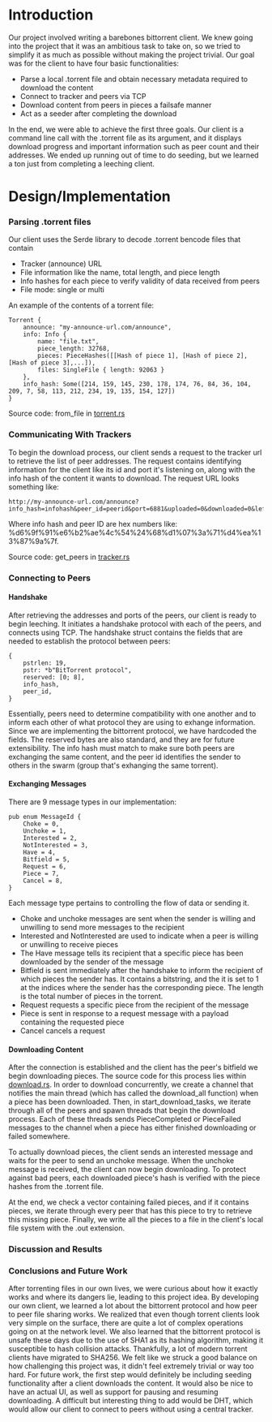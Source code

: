 # Introduction

Our project involved writing a barebones bittorrent client. We knew going into the project that it was an ambitious task to take on, so we tried to simplify it as much as possible without making the project trivial. Our goal was for the client to have four basic functionalities:

- Parse a local .torrent file and obtain necessary metadata required to download the content
- Connect to tracker and peers via TCP
- Download content from peers in pieces a failsafe manner
- Act as a seeder after completing the download

In the end, we were able to achieve the first three goals. Our client is a command line call with the .torrent file as its argument, and it displays download progress and important information such as peer count and their addresses. We ended up running out of time to do seeding, but we learned a ton just from completing a leeching client.

# Design/Implementation

### Parsing .torrent files

Our client uses the Serde library to decode .torrent bencode files that contain

- Tracker (announce) URL
- File information like the name, total length, and piece length
- Info hashes for each piece to verify validity of data received from peers
- File mode: single or multi

An example of the contents of a torrent file:

```
Torrent {
    announce: "my-announce-url.com/announce",
    info: Info {
        name: "file.txt",
        piece_length: 32768,
        pieces: PieceHashes([[Hash of piece 1], [Hash of piece 2], [Hash of piece 3],...]),
        files: SingleFile { length: 92063 }
    },
    info_hash: Some([214, 159, 145, 230, 178, 174, 76, 84, 36, 104, 209, 7, 58, 113, 212, 234, 19, 135, 154, 127])
}
```

Source code: from_file in [torrent.rs](./src/torrent.rs)

### Communicating With Trackers

To begin the download process, our client sends a request to the tracker url to retrieve the list of peer addresses. The request contains identifying information for the client like its id and port it's listening on, along with the info hash of the content it wants to download. The request URL looks something like:

```
http://my-announce-url.com/announce?info_hash=infohash&peer_id=peerid&port=6881&uploaded=0&downloaded=0&left=92063&compact=1&event=started
```

Where info hash and peer ID are hex numbers like: %d6%9f%91%e6%b2%ae%4c%54%24%68%d1%07%3a%71%d4%ea%13%87%9a%7f.

Source code: get_peers in [tracker.rs](./src/tracker.rs)

### Connecting to Peers

#### Handshake

After retrieving the addresses and ports of the peers, our client is ready to begin leeching. It initiates a handshake protocol with each of the peers, and connects using TCP. The handshake struct contains the fields that are needed to establish the protocol between peers:

```
{
    pstrlen: 19,
    pstr: *b"BitTorrent protocol",
    reserved: [0; 8],
    info_hash,
    peer_id,
}
```

Essentially, peers need to determine compatibility with one another and to inform each other of what protocol they are using to exhange information. Since we are implementing the bittorrent protocol, we have hardcoded the fields. The reserved bytes are also standard, and they are for future extensibility. The info hash must match to make sure both peers are exchanging the same content, and the peer id identifies the sender to others in the swarm (group that's exhanging the same torrent).

#### Exchanging Messages

There are 9 message types in our implementation:

```
pub enum MessageId {
    Choke = 0,
    Unchoke = 1,
    Interested = 2,
    NotInterested = 3,
    Have = 4,
    Bitfield = 5,
    Request = 6,
    Piece = 7,
    Cancel = 8,
}
```

Each message type pertains to controlling the flow of data or sending it.

- Choke and unchoke messages are sent when the sender is willing and unwilling to send more messages to the recipient
- Interested and NotInterested are used to indicate when a peer is willing or unwilling to receive pieces
- The Have message tells its recipient that a specific piece has been downloaded by the sender of the message
- Bitfield is sent immediately after the handshake to inform the recipient of which pieces the sender has. It contains a bitstring, and the it is set to 1 at the indices where the sender has the corresponding piece. The length is the total number of pieces in the torrent.
- Request requests a specific piece from the recipient of the message
- Piece is sent in response to a request message with a payload containing the requested piece
- Cancel cancels a request

#### Downloading Content

After the connection is established and the client has the peer's bitfield we begin downloading pieces. The source code for this process lies within [download.rs](./src/download.rs). In order to download concurrently, we create a channel that notifies the main thread (which has called the download_all function) when a piece has been downloaded. Then, in start_download_tasks, we iterate through all of the peers and spawn threads that begin the download process. Each of these threads sends PieceCompleted or PieceFailed messages to the channel when a piece has either finished downloading or failed somewhere.

To actually download pieces, the client sends an interested message and waits for the peer to send an unchoke message. When the unchoke message is received, the client can now begin downloading. To protect against bad peers, each downloaded piece's hash is verified with the piece hashes from the .torrent file.

At the end, we check a vector containing failed pieces, and if it contains pieces, we iterate through every peer that has this piece to try to retrieve this missing piece. Finally, we write all the pieces to a file in the client's local file system with the .out extension.

### Discussion and Results

### Conclusions and Future Work

After torrenting files in our own lives, we were curious about how it exactly works and where its dangers lie, leading to this project idea. By developing our own client, we learned a lot about the bittorrent protocol and how peer to peer file sharing works. We realized that even though torrent clients look very simple on the surface, there are quite a lot of complex operations going on at the network level. We also learned that the bittorrent protocol is unsafe these days due to the use of SHA1 as its hashing algorithm, making it susceptible to hash collision attacks. Thankfully, a lot of modern torrent clients have migrated to SHA256. We felt like we struck a good balance on how challenging this project was, it didn't feel extremely trivial or way too hard. For future work, the first step would definitely be including seeding functionality after a client downloads the content. It would also be nice to have an actual UI, as well as support for pausing and resuming downloading. A difficult but interesting thing to add would be DHT, which would allow our client to connect to peers without using a central tracker.
